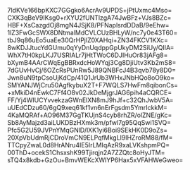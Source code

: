 7ldKVe166bpKXC7GGgko6AcrAv9UPDS+jPtUxmc4Mso=
CXK3qBeV9IKsg0+rXYU2fUNTlzgA74JwBFz+VJs8BZc=
HBF+XsCazgdOj8mgN4JSjK8/PFNaplsrdDDaB/9eEhw=
1lZ3FwGcSWX8DNtmalMdCVLCUzBHLyW/nc7y0e43T60=
tbJ9q86uEo5uaEe30QrHPjlZ0XAHqi+ZN34FKCV1KXc=
8wKDJJtucYdGUmu0qYyDnUqdppGpUkyDM2SiUy/QIlA=
WhX7tH0kpLKJ7USRIALr7jHtTWoC6DJIHuOr83jAFg8=
bXymB4AArCWqEgBBRxdcHoWYqj3Cg8DjiUtv3Kb2mS8=
7dGUvHvCj/6OZcRsPUnRw5J89QNBFcJ4B3qvb78y8D0=
Jwn8uN9tpCsoUjKdCp/41Q1JrUb3WHxJNbHQo8oO9ko=
SMYANJWjCru50AgfkybuX2T+F7WQLS7HwFm8qibonCs=
+xMkiD4nEwkC7Ff4O8v02JkDeMjgrJAG6pih4aCQRCE=
FF/Yj4WIUCYvvekzaGWnElXN8mJ9hJf+c32QhJwbV5A=
uUEdCDzu60/6gQ9xeq61kf1vn6nErFgsdm5YmrIckkM=
4KaMQRAf+AO96M37GgTKUjnS4cyb8rhZR/olZNE/gKc=
Sb8AyMajzd3aiLUKDBzHXmk3m/pfwl7g95QqSwi1SVQ=
Pfc5G2U59JVPnYMqGNlD/lXK1yi6Boi9SEkHK0D9oZs=
20XpVbUdmRjCDroVmCN9ELPqfMkgLI9lHZroRM88/fM=
TTCpyZwaL0d8HrANru4IE5IrLMIqAzR9xaLVKshpmPQ=
00ThD+ocekS1ChsxshK99Tjirqjn2A7ZZQtc8oHyJTM=
sTQ4x8kdb+GzOu+BmvWEKcXWlYP6Hax5xVFAHWeGweo=
